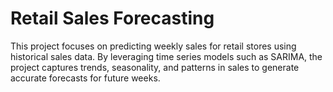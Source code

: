 # Retail Sales Forecasting
This project focuses on predicting weekly sales for retail stores using historical sales data. By leveraging time series models such as SARIMA, the project captures trends, seasonality, and patterns in sales to generate accurate forecasts for future weeks.
